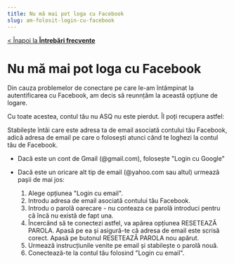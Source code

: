 ```yaml
---
title: Nu mă mai pot loga cu Facebook
slug: am-folosit-login-cu-facebook
---
```


[< Înapoi la **Întrebări frecvente**](/intrebari-frecvente/)

# Nu mă mai pot loga cu Facebook

Din cauza problemelor de conectare pe care le-am întâmpinat la autentificarea cu Facebook, am decis să reunnțăm la această opțiune de logare.

Cu toate acestea, contul tău nu ASQ nu este pierdut. Îl poți recupera astfel:

Stabilește întâi care este adresa ta de email asociată contului tău Facebook, adică adresa de email pe care o folosești atunci când te loghezi la contul tău de Facebook.

- Dacă este un cont de Gmail (@gmail.com), folosește "Login cu Google"

- Dacă este un oricare alt tip de email (@yahoo.com sau altul) urmează pașii de mai jos:

  1. Alege opțiunea "Login cu email".
  2. Introdu adresa de email asociată contului tău Facebook.
  3. Introdu o parolă oarecare - nu conteaza ce parolă introduci pentru că încă nu există de fapt una.
  4. Încercând să te conectezi astfel, va apărea opțiunea RESETEAZĂ PAROLA. Apasă pe ea și asigură-te că adresa de email este scrisă corect. Apasă pe butonul RESETEAZĂ PAROLA nou apărut.
  5. Urmează instrucțiunile venite pe email și stabilește o parolă nouă.
  6. Conectează-te la contul tău folosind "Login cu email".
